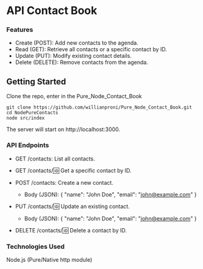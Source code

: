# API Contact Book

### Features
- Create (POST): Add new contacts to the agenda.
- Read (GET): Retrieve all contacts or a specific contact by ID.
- Update (PUT): Modify existing contact details.
- Delete (DELETE): Remove contacts from the agenda.

## Getting Started
Clone the repo, enter in the Pure_Node_Contact_Book

```
git clone https://github.com/willianproni/Pure_Node_Contact_Book.git
cd NodePureContacts
node src/index
```

The server will start on http://localhost:3000.

### API Endpoints

- GET /contacts: List all contacts.

- GET /contacts/:id: Get a specific contact by ID.

- POST /contacts: Create a new contact.
  - Body (JSON): { "name": "John Doe", "email": "john@example.com" }

- PUT /contacts/:id: Update an existing contact.
  - Body (JSON): { "name": "John Doe", "email": "john@example.com" }

- DELETE /contacts/:id: Delete a contact by ID.

### Technologies Used
Node.js (Pure/Native http module)

